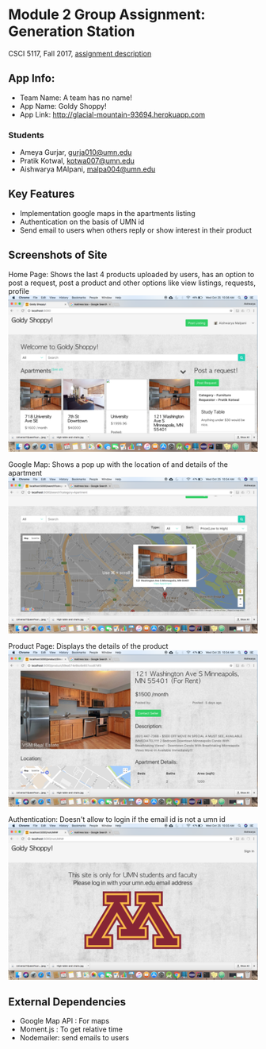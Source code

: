 # Module 2 Group Assignment: Generation Station

CSCI 5117, Fall 2017, [assignment description](https://docs.google.com/document/d/1Z_NWRqz4M6dhsfzU2l9alMWpy0PK0xj38uP8qPEZvdY/edit?usp=sharing)

## App Info:

* Team Name: A team has no name!
* App Name: Goldy Shoppy!
* App Link: <http://glacial-mountain-93694.herokuapp.com>

### Students

* Ameya Gurjar, gurja010@umn.edu
* Pratik Kotwal, kotwa007@umn.edu
* Aishwarya MAlpani, malpa004@umn.edu


## Key Features

* Implementation google maps in the apartments listing
* Authentication on the basis of UMN id
* Send email to users when others reply or show interest in their product

## Screenshots of Site

Home Page: Shows the last 4 products uploaded by users, has an option to post a request,
post a product and other options like view listings, requests, profile
![](/Screenshot1.png)

Google Map: Shows a pop up with the location of and details of the apartment
![](/Screenshot2.png)

Product Page: Displays the details of the product
![](/Screenshot3.png)

Authentication: Doesn't allow to login if the email id is not a umn id
![](/Screenshot4.png)



## External Dependencies

* Google Map API : For maps
* Moment.js : To get relative time
* Nodemailer: send emails to users

